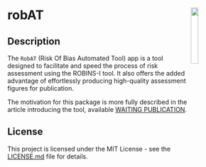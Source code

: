 


# robAT <img src="https://i.ibb.co/ZfYGDGg/1.png" align="right" width="18%" height="18%" />

## Description

The `RobAT` (Risk Of Bias Automated Tool) app is a tool designed to facilitate and speed the process of risk assessment using the ROBINS-I tool. It also offers the added advantage of effortlessly producing high-quality assessment figures for publication.

The motivation for this package is more fully described in the  article introducing the tool, available
[WAITING PUBLICATION](https://onlinelibrary.wiley.com/journal/17592887).

## License

This project is licensed under the MIT License - see the
[LICENSE.md](https://github.com/mcguinlu/robvis/blob/master/LICENSE)
file for details.
